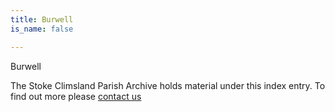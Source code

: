 ```yaml
---
title: Burwell
is_name: false

---
```


Burwell


The Stoke Climsland Parish Archive holds material under this index entry. To find out more please [contact us](/contact/)
